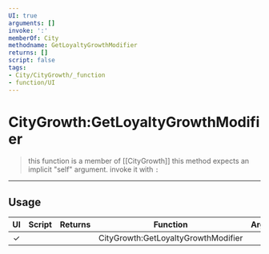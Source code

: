 ```yaml
---
UI: true
arguments: []
invoke: ':'
memberOf: City
methodname: GetLoyaltyGrowthModifier
returns: []
script: false
tags:
- City/CityGrowth/_function
- function/UI
---
```

# CityGrowth:GetLoyaltyGrowthModifier
> this function is a member of [[CityGrowth]]
> this method expects an implicit "self" argument. invoke it with `:`
-----
## Usage
|  UI | Script | Returns | Function | Arguments |
|:---:|:------:|-------:|:--------:|:---------|
|✓| ||CityGrowth:GetLoyaltyGrowthModifier||
